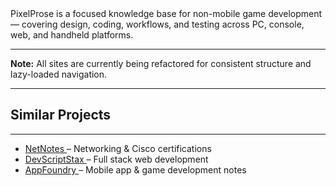 <div class="siteInfoContent">
  PixelProse is a focused knowledge base for
  <span class="emphasis">non-mobile game development</span> —
  covering design, coding, workflows, and testing across
  <span class="emphasis">PC, console, web, and handheld</span> platforms.
</div>

<hr />

<div class="Note">
  <strong>Note:</strong> All sites are currently being refactored for
  consistent structure and lazy-loaded navigation.
</div>

<hr />

<div class="relatedProjects">
  <h2 class="relatedProjectsHeader">Similar Projects</h2>
  <hr>
  <ul class="projectLinks">
    <li>
      <a href="https://netnotes.netlify.app/" target="_blank" rel="noopener noreferrer">
        NetNotes
      </a>
      – Networking & Cisco certifications
    </li>
    <li>
      <a href="https://devscriptstax.netlify.app/" target="_blank" rel="noopener noreferrer">
        DevScriptStax
      </a>
      – Full stack web development
    </li>
    <li>
      <a href="https://appfoundry.netlify.app/" target="_blank" rel="noopener noreferrer">
        AppFoundry
      </a>
      – Mobile app & game development notes
    </li>
  </ul>

</div>